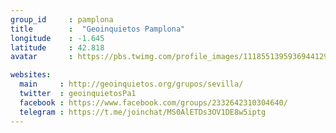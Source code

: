 ```yaml
---
group_id     : pamplona
title        :  "Geoinquietos Pamplona"
longitude    : -1.645
latitude     : 42.818
avatar       : https://pbs.twimg.com/profile_images/1118551395936944129/ga8PN0Bz_400x400.jpg

websites:
  main     : http://geoinquietos.org/grupos/sevilla/
  twitter  : geoinquietosPa1
  facebook : https://www.facebook.com/groups/2332642310304640/
  telegram : https://t.me/joinchat/MS0AlETDs3OV1DE8w5iptg
---
```

